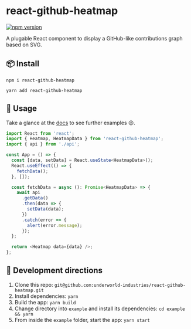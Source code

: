 # react-github-heatmap

[![npm version](https://badge.fury.io/js/%40react-github-heatmap.svg)](https://www.npmjs.com/package/react-github-heatmap)

A plugable React component to display a GitHub-like contributions graph based on SVG.

## 📦 Install

`npm i react-github-heatmap`

`yarn add react-github-heatmap`

## 🔨 Usage

Take a glance at the [docs](https://underworld-industries.github.io/react-github-heatmap) to see
further examples 😉.

```typescript
import React from 'react';
import { Heatmap, HeatmapData } from 'react-github-heatmap';
import { api } from './api';

const App = () => {
  const [data, setData] = React.useState<HeatmapData>();
  React.useEffect(() => {
    fetchData();
  }, []);

  const fetchData = async (): Promise<HeatmapData> => {
    await api
      .getData()
      .then(data => {
        setData(data);
      })
      .catch(error => {
        alert(error.message);
      });
  };

  return <Heatmap data={data} />;
};
```

## 🚧 Development directions

1. Clone this repo: `git@github.com:underworld-industries/react-github-heatmap.git`
2. Install dependencies: `yarn`
3. Build the app: `yarn build`
4. Change directory into `example` and install its dependencies: `cd example && yarn`
5. From inside the `example` folder, start the app: `yarn start`
